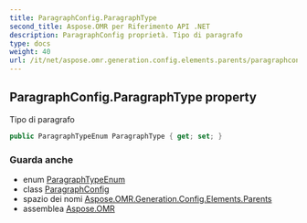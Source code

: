 ```yaml
---
title: ParagraphConfig.ParagraphType
second_title: Aspose.OMR per Riferimento API .NET
description: ParagraphConfig proprietà. Tipo di paragrafo
type: docs
weight: 40
url: /it/net/aspose.omr.generation.config.elements.parents/paragraphconfig/paragraphtype/
---
```

## ParagraphConfig.ParagraphType property

Tipo di paragrafo

```csharp
public ParagraphTypeEnum ParagraphType { get; set; }
```

### Guarda anche

* enum [ParagraphTypeEnum](../../../aspose.omr.generation.config.enums/paragraphtypeenum/)
* class [ParagraphConfig](../)
* spazio dei nomi [Aspose.OMR.Generation.Config.Elements.Parents](../../paragraphconfig/)
* assemblea [Aspose.OMR](../../../)


